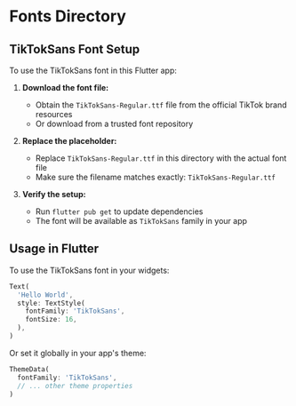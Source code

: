 # Fonts Directory

## TikTokSans Font Setup

To use the TikTokSans font in this Flutter app:

1. **Download the font file:**
   - Obtain the `TikTokSans-Regular.ttf` file from the official TikTok brand resources
   - Or download from a trusted font repository

2. **Replace the placeholder:**
   - Replace `TikTokSans-Regular.ttf` in this directory with the actual font file
   - Make sure the filename matches exactly: `TikTokSans-Regular.ttf`

3. **Verify the setup:**
   - Run `flutter pub get` to update dependencies
   - The font will be available as `TikTokSans` family in your app

## Usage in Flutter

To use the TikTokSans font in your widgets:

```dart
Text(
  'Hello World',
  style: TextStyle(
    fontFamily: 'TikTokSans',
    fontSize: 16,
  ),
)
```

Or set it globally in your app's theme:

```dart
ThemeData(
  fontFamily: 'TikTokSans',
  // ... other theme properties
)
``` 
